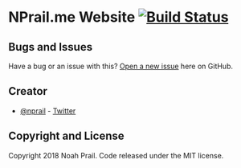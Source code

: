 # NPrail.me Website [![Build Status](https://travis-ci.org/nprail/nprail.github.io.svg?branch=dev)](https://travis-ci.org/nprail/nprail.github.io)

## Bugs and Issues

Have a bug or an issue with this? [Open a new issue](https://github.com/nprail/nprail.github.io/issues) here on GitHub.

## Creator

- [@nprail](https://github.com/nprail) - [Twitter](https://twitter.com/noahprail)

## Copyright and License

Copyright 2018 Noah Prail. Code released under the MIT license.
